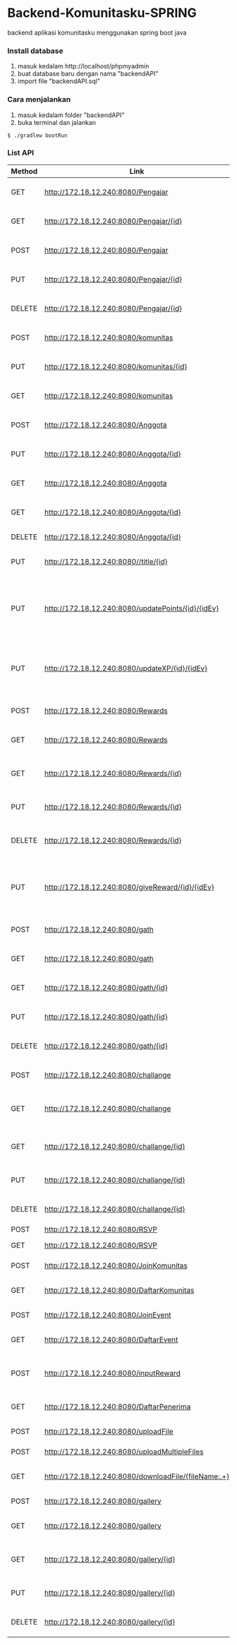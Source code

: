 # Backend-Komunitasku-SPRING
backend aplikasi komunitasku menggunakan spring boot java

### Install database 
1. masuk kedalam http://localhost/phpmyadmin
2. buat database baru dengan nama "backendAPI"
3. import file "backendAPI.sql"

### Cara menjalankan
1. masuk kedalam folder "backendAPI"
2. buka terminal dan jalankan
```
$ ./gradlew bootRun
```

### List API
| Method | Link                                                 | Description                                         |
|--------|------------------------------------------------------|-----------------------------------------------------|
| GET    | http://172.18.12.240:8080/Pengajar                   | Ambil data semua pengajar                           |
| GET    | http://172.18.12.240:8080/Pengajar/{id}              | Ambil data pengajar sesuai id                       |
| POST   | http://172.18.12.240:8080/Pengajar                   | Buat pengajar baru                                  |
| PUT    | http://172.18.12.240:8080/Pengajar/{id}              | Update pengajar sesuai id                           |
| DELETE | http://172.18.12.240:8080/Pengajar/{id}              | Hapus pengajar sesuai id                            |
|  POST  | http://172.18.12.240:8080/komunitas                  | Buat komunitas baru                                 |
| PUT    | http://172.18.12.240:8080/komunitas/{id}             | Update komunitas sesuai id                          |
| GET    | http://172.18.12.240:8080/komunitas                  | Ambil semua data komunitas                          |
| POST   | http://172.18.12.240:8080/Anggota                    | Buat user anggota baru                              |
| PUT    | http://172.18.12.240:8080/Anggota/{id}               | Update anggota sesuai id                            |
| GET    | http://172.18.12.240:8080/Anggota                    | Ambil semua data anggota                            |
| GET    | http://172.18.12.240:8080/Anggota/{id}               | Ambil data anggota sesuai id                        |
| DELETE | http://172.18.12.240:8080/Anggota/{id}               | Hapus anggota                                       |
| PUT    | http://172.18.12.240:8080//title/{id}                | update titile anggota sesuai id                     |
| PUT    | http://172.18.12.240:8080/updatePoints/{id}/{idEv}   | update point anggota sesuai id anggota dan id event |
| PUT    | http://172.18.12.240:8080/updateXP/{id}/{idEv}       | update xp anggota sesuai id anggota dan id event    |
| POST   | http://172.18.12.240:8080/Rewards                    | Buat rewards baru                                   |
| GET    | http://172.18.12.240:8080/Rewards                    | Ambil data semua reward                             |
| GET    | http://172.18.12.240:8080/Rewards/{id}               | Ambil data reward sesuai id reward                  |
| PUT    | http://172.18.12.240:8080/Rewards/{id}               | Ubah data reward sesuai id                          |
| DELETE | http://172.18.12.240:8080/Rewards/{id}               | Hapus reward sesuai id reward                       |
| PUT    | http://172.18.12.240:8080/giveReward/{id}/{idEv}     | mengurangi point anggota sesuai dengan id reward    |
| POST   | http://172.18.12.240:8080/gath                       | buat event gathering baru                           |
| GET    | http://172.18.12.240:8080/gath                       | ambil semua data gathering                          |
| GET    | http://172.18.12.240:8080/gath/{id}                  | ambil data gathering sesuai id                      |
| PUT    | http://172.18.12.240:8080/gath/{id}                  | update data gathering sesuai id                     |
| DELETE | http://172.18.12.240:8080/gath/{id}                  | hapus data gathering sesuai id                      |
| POST   | http://172.18.12.240:8080/challange                  | Buat event challange baru                           |
| GET    | http://172.18.12.240:8080/challange                  | Ambil data seluruh event challange                  |
| GET    | http://172.18.12.240:8080/challange/{id}             | ambil data challenge sesuai id challange            |
| PUT    | http://172.18.12.240:8080/challange/{id}             | update data challange sesuai id                     |
| DELETE | http://172.18.12.240:8080/challange/{id}             | hapus challange sesuai id                           |
| POST   | http://172.18.12.240:8080/RSVP                       | RSVP event                                          |
| GET    | http://172.18.12.240:8080/RSVP                       | Get data RSVP event                                 |
| POST   | http://172.18.12.240:8080/JoinKomunitas              | Gabung ke komunitas                                 |
| GET    | http://172.18.12.240:8080/DaftarKomunitas            | Ambil data daftar komunitas                         |
| POST   | http://172.18.12.240:8080/JoinEvent                  | Gabung ke event                                     |
| GET    | http://172.18.12.240:8080/DaftarEvent                | Ambil data seluruh daftar event                     |
| POST   | http://172.18.12.240:8080/inputReward                | Memasukan data penerima dan reward                  |
| GET    | http://172.18.12.240:8080/DaftarPenerima             | Ambil data penerima reward                          |
| POST   | http://172.18.12.240:8080/uploadFile                 | Memasukan satu file                                 |
| POST   | http://172.18.12.240:8080/uploadMultipleFiles        | Memasukan banyak file                               |
| GET    | http://172.18.12.240:8080/downloadFile/{fileName:.+} | Ambil file sesuai nama file                         |
| POST   | http://172.18.12.240:8080/gallery                    | Buat galery baru                                    |
| GET    | http://172.18.12.240:8080/gallery                    | Ambil data seluruh data gallery                     |
| GET    | http://172.18.12.240:8080/gallery/{id}               | ambil data gallery sesuai id gallery                |
| PUT    | http://172.18.12.240:8080/gallery/{id}               | update data gallery sesuai id                       |
| DELETE | http://172.18.12.240:8080/gallery/{id}               | hapus gallery sesuai id                             |
